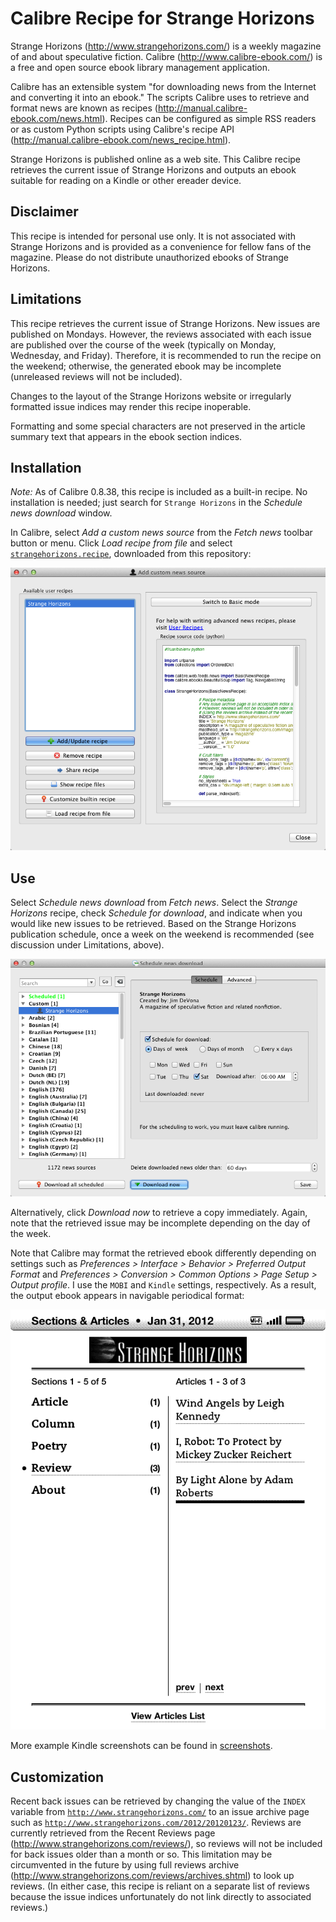 Calibre Recipe for Strange Horizons
===================================

Strange Horizons (http://www.strangehorizons.com/) is a weekly magazine of and about speculative fiction. Calibre (http://www.calibre-ebook.com/) is a free and open source ebook library management application.

Calibre has an extensible system "for downloading news from the Internet and converting it into an ebook." The scripts Calibre uses to retrieve and format news are known as recipes (http://manual.calibre-ebook.com/news.html). Recipes can be configured as simple RSS readers or as custom Python scripts using Calibre's recipe API (http://manual.calibre-ebook.com/news_recipe.html).

Strange Horizons is published online as a web site. This Calibre recipe retrieves the current issue of Strange Horizons and outputs an ebook suitable for reading on a Kindle or other ereader device. 

Disclaimer
----------

This recipe is intended for personal use only. It is not associated with Strange Horizons and is provided as a convenience for fellow fans of the magazine. Please do not distribute unauthorized ebooks of Strange Horizons.

Limitations
-----------

This recipe retrieves the current issue of Strange Horizons. New issues are published on Mondays. However, the reviews associated with each issue are published over the course of the week (typically on Monday, Wednesday, and Friday). Therefore, it is recommended to run the recipe on the weekend; otherwise, the generated ebook may be incomplete (unreleased reviews will not be included).

Changes to the layout of the Strange Horizons website or irregularly formatted issue indices may render this recipe inoperable.

Formatting and some special characters are not preserved in the article summary text that appears in the ebook section indices.

Installation
------------

*Note:* As of Calibre 0.8.38, this recipe is included as a built-in recipe. No installation is needed; just search for `Strange Horizons` in the _Schedule news download_ window.

In Calibre, select _Add a custom news source_ from the _Fetch news_ toolbar button or menu. Click _Load recipe from file_ and select [`strangehorizons.recipe`](https://github.com/anoved/Calibre-Recipe-for-Strange-Horizons/blob/master/strangehorizons.recipe), downloaded from this repository:

![Screenshot of Add a custom news source window](https://github.com/anoved/Calibre-Recipe-for-Strange-Horizons/raw/master/Screenshots/Calibre-Custom-Recipes.png)

Use
---

Select _Schedule news download_ from _Fetch news_. Select the _Strange Horizons_ recipe, check _Schedule for download_, and indicate when you would like new issues to be retrieved. Based on the Strange Horizons publication schedule, once a week on the weekend is recommended (see discussion under Limitations, above).

![Screenshot of Schedule news download window](https://github.com/anoved/Calibre-Recipe-for-Strange-Horizons/raw/master/Screenshots/Calibre-Download-News.png)

Alternatively, click _Download now_ to retrieve a copy immediately. Again, note that the retrieved issue may be incomplete depending on the day of the week.

Note that Calibre may format the retrieved ebook differently depending on settings such as _Preferences > Interface > Behavior > Preferred Output Format_ and _Preferences > Conversion > Common Options > Page Setup > Output profile_. I use the `MOBI` and `Kindle` settings, respectively. As a result, the output ebook appears in navigable periodical format:

![Kindle screenshot of sections and articles index](https://github.com/anoved/Calibre-Recipe-for-Strange-Horizons/raw/master/Screenshots/Sections-and-Articles.gif)

More example Kindle screenshots can be found in [screenshots](https://github.com/anoved/Calibre-Recipe-for-Strange-Horizons/tree/master/Screenshots).

Customization
-------------

Recent back issues can be retrieved by changing the value of the `INDEX` variable from [`http://www.strangehorizons.com/`](http://www.strangehorizons.com/) to an issue archive page such as [`http://www.strangehorizons.com/2012/20120123/`](http://www.strangehorizons.com/2012/20120123/). Reviews are currently retrieved from the Recent Reviews page (http://www.strangehorizons.com/reviews/), so reviews will not be included for back issues older than a month or so. This limitation may be circumvented in the future by using full reviews archive (http://www.strangehorizons.com/reviews/archives.shtml) to look up reviews. (In either case, this recipe is reliant on a separate list of reviews because the issue indices unfortunately do not link directly to associated reviews.)
